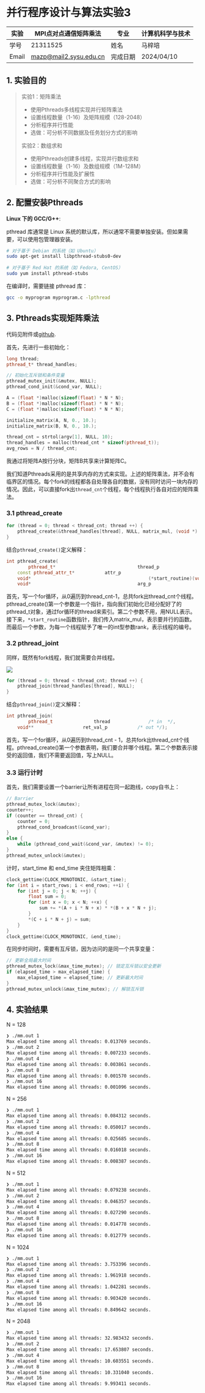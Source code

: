 # 并行程序设计与算法实验3

| 实验  | MPI点对点通信矩阵乘法  | 专业     | 计算机科学与技术 |
| ----- | ---------------------- | -------- | ---------------- |
| 学号  | 21311525               | 姓名     | 马梓培           |
| Email | mazp@mail2.sysu.edu.cn | 完成日期 | 2024/04/10       |

## 1. 实验目的

> 实验1：矩阵乘法
>
> - 使用Pthreads多线程实现并行矩阵乘法
> - 设置线程数量（1-16）及矩阵规模（128-2048）
> - 分析程序并行性能
> - 选做：可分析不同数据及任务划分方式的影响
>
> 实验2：数组求和
>
> - 使用Pthreads创建多线程，实现并行数组求和
> - 设置线程数量（1-16）及数组规模（1M-128M）
> - 分析程序并行性能及扩展性
> - 选做：可分析不同聚合方式的影响

## 2. 配置安装Pthreads

**Linux 下的 GCC/G++**:

pthread 库通常是 Linux 系统的默认库，所以通常不需要单独安装。但如果需要，可以使用包管理器安装。

```bash
# 对于基于 Debian 的系统（如 Ubuntu）
sudo apt-get install libpthread-stubs0-dev
 
# 对于基于 Red Hat 的系统（如 Fedora, CentOS）
sudo yum install pthread-stubs
```

在编译时，需要链接 pthread 库：

```bash
gcc -o myprogram myprogram.c -lpthread
```

## 3. Pthreads实现矩阵乘法

代码见附件或[github](https://github.com/xiao10ma/Parallel-Programming/tree/master/PP3).

首先，先进行一些初始化：

```cpp
long thread;
pthread_t* thread_handles;

// 初始化互斥锁和条件变量
pthread_mutex_init(&mutex, NULL);
pthread_cond_init(&cond_var, NULL);

A = (float *)malloc(sizeof(float) * N * N);
B = (float *)malloc(sizeof(float) * N * N);
C = (float *)malloc(sizeof(float) * N * N);

initialize_matrix(A, N, 0., 10.);
initialize_matrix(B, N, 0., 10.);

thread_cnt = strtol(argv[1], NULL, 10);
thread_handles = malloc(thread_cnt * sizeof(pthread_t));
avg_rows = N / thread_cnt;
```



我通过将矩阵A按行分块，矩阵B共享来计算矩阵C。

我们知道Pthreads采用的是共享内存的方式来实现。上述的矩阵乘法，并不会有临界区的情况。每个fork的线程都各自处理各自的数据，没有同时访问一块内存的情况。因此，可以直接fork出`thread_cnt`个线程，每个线程执行各自对应的矩阵乘法。

### 3.1 pthread_create

```cpp
for (thread = 0; thread < thread_cnt; thread ++) {
    pthread_create(&thread_handles[thread], NULL, matrix_mul, (void *) thread);
}
```

结合`pthread_create()`定义解释：

```cpp
int pthread_create(
		pthread_t* 								thread_p									/* out */,
  	const pthread_attr_t*			attr_p										/* in  */,
  	void*											(*start_routine)(void*)		/* in  */,
  	void* 										arg_p											/* in  */);
```

首先，写一个for循环，从0遍历到thread_cnt-1，总共fork出thread_cnt个线程。pthread_create()第一个参数是一个指针，指向我们初始化已经分配好了的pthread_t对象，通过for循环的thread来索引。第二个参数不用，用NULL表示。接下来，`*start_routine`函数指针，我们传入matrix_mul，表示要并行的函数。而最后一个参数，为每一个线程赋予了唯一的int型参数rank，表示线程的编号。

### 3.2 pthread_joint

同样，既然有fork线程，我们就需要合并线程。

![](https://github.com/xiao10ma/Parallel-Programming/blob/master/PP3/WechatIMG224.jpg?raw=true)

```cpp
for (thread = 0; thread < thread_cnt; thread ++) {
    pthread_join(thread_handles[thread], NULL);
}
```

结合`pthread_join()`定义解释：

```cpp
int pthread_join(
		pthread_t				thread				/* in  */,
  	void**					ret_val_p			/* out */);
```

首先，写一个for循环，从0遍历到thread_cnt - 1，总共fork出thread_cnt个线程。pthread_create()第一个参数表明，我们要合并哪个线程。第二个参数表示接受的返回值，我们不需要返回值，写上NULL。

### 3.3 运行计时

首先，我们需要设置一个barrier让所有进程在同一起跑线，copy自书上：

```cpp
// Barrier
pthread_mutex_lock(&mutex);
counter++;
if (counter == thread_cnt) {
    counter = 0;
    pthread_cond_broadcast(&cond_var);
}
else {
    while (pthread_cond_wait(&cond_var, &mutex) != 0);
}
pthread_mutex_unlock(&mutex);
```

计时，start_time 和 end_time 夹住矩阵相乘：

```cpp
clock_gettime(CLOCK_MONOTONIC, &start_time);
for (int i = start_rows; i < end_rows; ++i) {
    for (int j = 0; j < N; ++j) {
        float sum = 0;
        for (int x = 0; x < N; ++x) {
            sum += *(A + i * N + x) * *(B + x * N + j);
        }
        *(C + i * N + j) = sum;
    }
}
clock_gettime(CLOCK_MONOTONIC, &end_time);
```

在同步时间时，需要有互斥锁，因为访问的是同一个共享变量：

```cpp
// 更新全局最大时间
pthread_mutex_lock(&max_time_mutex); // 锁定互斥锁以安全更新
if (elapsed_time > max_elapsed_time) {
    max_elapsed_time = elapsed_time; // 更新最大时间
}
pthread_mutex_unlock(&max_time_mutex); // 解锁互斥锁
```

## 4. 实验结果

N = 128

```bash
❯ ./mm.out 1
Max elapsed time among all threads: 0.013769 seconds.
❯ ./mm.out 2
Max elapsed time among all threads: 0.007233 seconds.
❯ ./mm.out 4
Max elapsed time among all threads: 0.003861 seconds.
❯ ./mm.out 8
Max elapsed time among all threads: 0.001570 seconds.
❯ ./mm.out 16
Max elapsed time among all threads: 0.001096 seconds.
```

N = 256

```bash
❯ ./mm.out 1
Max elapsed time among all threads: 0.084312 seconds.
❯ ./mm.out 2
Max elapsed time among all threads: 0.050017 seconds.
❯ ./mm.out 4
Max elapsed time among all threads: 0.025685 seconds.
❯ ./mm.out 8
Max elapsed time among all threads: 0.016018 seconds.
❯ ./mm.out 16
Max elapsed time among all threads: 0.008387 seconds.
```

N = 512

```bash
❯ ./mm.out 1
Max elapsed time among all threads: 0.079238 seconds.
❯ ./mm.out 2
Max elapsed time among all threads: 0.046357 seconds.
❯ ./mm.out 4
Max elapsed time among all threads: 0.027290 seconds.
❯ ./mm.out 8
Max elapsed time among all threads: 0.014778 seconds.
❯ ./mm.out 16
Max elapsed time among all threads: 0.012779 seconds.
```

N = 1024

```bash
❯ ./mm.out 1
Max elapsed time among all threads: 3.753396 seconds.
❯ ./mm.out 2
Max elapsed time among all threads: 1.961918 seconds.
❯ ./mm.out 4
Max elapsed time among all threads: 1.042281 seconds.
❯ ./mm.out 8
Max elapsed time among all threads: 0.903420 seconds.
❯ ./mm.out 16
Max elapsed time among all threads: 0.849642 seconds.
```

N = 2048

```bash
❯ ./mm.out 1
Max elapsed time among all threads: 32.983432 seconds.
❯ ./mm.out 2
Max elapsed time among all threads: 17.653807 seconds.
❯ ./mm.out 4
Max elapsed time among all threads: 10.603551 seconds.
❯ ./mm.out 8
Max elapsed time among all threads: 10.331040 seconds.
❯ ./mm.out 16
Max elapsed time among all threads: 9.993411 seconds.
```

